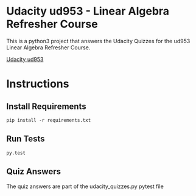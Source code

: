 # Udacity ud953 - Linear Algebra Refresher Course
This is a python3 project that answers the Udacity Quizzes for the ud953 Linear Algebra Refresher Course.

[Udacity ud953](https://www.udacity.com/course/linear-algebra-refresher-course--ud953)

# Instructions

## Install Requirements
```
pip install -r requirements.txt
```

## Run Tests
```
py.test
```

## Quiz Answers
The quiz answers are part of the udacity_quizzes.py pytest file